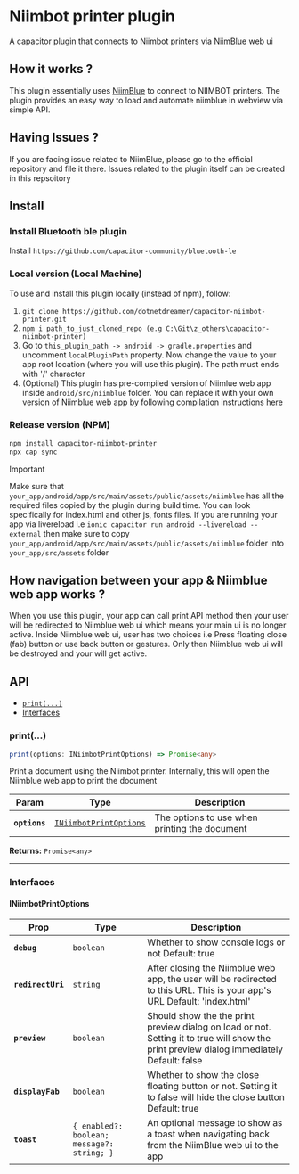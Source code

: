 # Niimbot printer plugin
A capacitor plugin that connects to Niimbot printers via [NiimBlue](https://github.com/MultiMote/niimblue) web ui

## How it works ?
This plugin essentially uses [NiimBlue](https://github.com/MultiMote/niimblue) to connect to NIIMBOT printers. The plugin provides an easy way to load and automate niimblue in webview via simple API.

## Having Issues ?
If you are facing issue related to NiimBlue, please go to the official repository and file it there. Issues related to the plugin itself can be created in this repsoitory

## Install

### Install Bluetooth ble plugin
Install `https://github.com/capacitor-community/bluetooth-le`

### Local version (Local Machine)
To use and install this plugin locally (instead of npm), follow:
1. `git clone https://github.com/dotnetdreamer/capacitor-niimbot-printer.git`
2. `npm i path_to_just_cloned_repo (e.g C:\Git\z_others\capacitor-niimbot-printer)`
3. Go to `this_plugin_path -> android -> gradle.properties` and uncomment `localPluginPath` property. Now change the value to your app root location (where you will use this plugin). The path must ends with '/' character
4. (Optional) This plugin has pre-compiled version of Niimlue web app inside `android/src/niimblue` folder. You can replace it with your own version of Niimblue web app by following compilation instructions [here](https://github.com/MultiMote/niimblue)

### Release version (NPM)
```bash
npm install capacitor-niimbot-printer
npx cap sync
```

> [!Important]
>  Make sure that `your_app/android/app/src/main/assets/public/assets/niimblue` has all the required files copied by the plugin during build time. You can look specifically for index.html and other js, fonts files.
If you are running your app via livereload i.e `ionic capacitor run android --livereload --external` then make sure to copy `your_app/android/app/src/main/assets/public/assets/niimblue` folder into `your_app/src/assets` folder

## How navigation between your app & Niimblue web app works ?
When you use this plugin, your app can call print API method then your user will be redirected to Niimblue web ui which means your main ui is no longer active. Inside Niimblue web ui, user has two choices i.e Press floating close (fab) button or use back button or gestures. Only then Niimblue web ui will be destroyed and your will get active. 

## API

<docgen-index>

* [`print(...)`](#print)
* [Interfaces](#interfaces)

</docgen-index>

<docgen-api>
<!--Update the source file JSDoc comments and rerun docgen to update the docs below-->

### print(...)

```typescript
print(options: INiimbotPrintOptions) => Promise<any>
```

Print a document using the Niimbot printer. Internally, this will open the Niimblue web app to print the document

| Param         | Type                                                                  | Description                                   |
| ------------- | --------------------------------------------------------------------- | --------------------------------------------- |
| **`options`** | <code><a href="#iniimbotprintoptions">INiimbotPrintOptions</a></code> | The options to use when printing the document |

**Returns:** <code>Promise&lt;any&gt;</code>

--------------------


### Interfaces


#### INiimbotPrintOptions

| Prop              | Type                                                  | Description                                                                                                                               |
| ----------------- | ----------------------------------------------------- | ----------------------------------------------------------------------------------------------------------------------------------------- |
| **`debug`**       | <code>boolean</code>                                  | Whether to show console logs or not Default: true                                                                                         |
| **`redirectUri`** | <code>string</code>                                   | After closing the Niimblue web app, the user will be redirected to this URL. This is your app's URL Default: 'index.html'                 |
| **`preview`**     | <code>boolean</code>                                  | Should show the the print preview dialog on load or not. Setting it to true will show the print preview dialog immediately Default: false |
| **`displayFab`**  | <code>boolean</code>                                  | Whether to show the close floating button or not. Setting it to false will hide the close button Default: true                            |
| **`toast`**       | <code>{ enabled?: boolean; message?: string; }</code> | An optional message to show as a toast when navigating back from the NiimBlue web ui to the app                                           |

</docgen-api>
